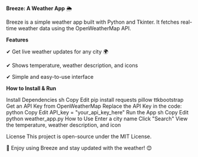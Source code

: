 **Breeze: A Weather App** 🌦️

Breeze is a simple weather app built with Python and Tkinter. It fetches real-time weather data using the OpenWeatherMap API.


**Features**

✔ Get live weather updates for any city 🌍

✔ Shows temperature, weather description, and icons

✔ Simple and easy-to-use interface


**How to Install & Run**

Install Dependencies
sh
Copy
Edit
pip install requests pillow ttkbootstrap
Get an API Key from OpenWeatherMap
Replace the API Key in the code:
python
Copy
Edit
API_key = "your_api_key_here"
Run the App
sh
Copy
Edit
python weather_app.py
How to Use
Enter a city name
Click "Search"
View the temperature, weather description, and icon

License
This project is open-source under the MIT License.

🚀 Enjoy using Breeze and stay updated with the weather! 😊
